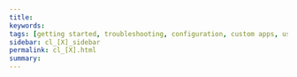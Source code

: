 ```yaml
---
title:
keywords:
tags: [getting started, troubleshooting, configuration, custom apps, users, plans, sites, apis, plugins]
sidebar: cl_[X]_sidebar
permalink: cl_[X].html
summary:
---
```

